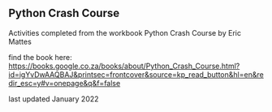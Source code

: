 ## Python Crash Course
Activities completed from the workbook Python Crash Course by Eric Mattes

find the book here: https://books.google.co.za/books/about/Python_Crash_Course.html?id=igYvDwAAQBAJ&printsec=frontcover&source=kp_read_button&hl=en&redir_esc=y#v=onepage&q&f=false 

last updated January 2022